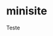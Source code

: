 # minisite
 Teste

<!-- git push origin main -->

<!-- git pull origin main -->

<!-- git reset --hard [sua branch]
git add .
git commit -m "...blablabla"
git push origin [sua branch] -->

<!-- 3.134.238.10
3.129.111.220
52.15.118.168 -->